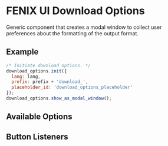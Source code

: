 FENIX UI Download Options
=========================

Generic component that creates a modal window to collect user preferences about the formatting of the output format.

Example
-------

```javascript
/* Initiate download options. */
download_options.init({
  lang: lang,
  prefix: prefix + 'download_',
  placeholder_id: 'download_options_placeholder'
});
download_options.show_as_modal_window();
```

Available Options
-----------------

Button Listeners
----------------

